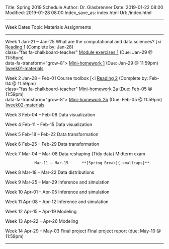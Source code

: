 Title: Spring 2019 Schedule
Author: Dr. Glasbrenner
Date: 2019-01-22 08:00
Modified: 2019-01-28 08:00
Index_save_as: index.html
Url: /index.html

------------------------------------------------------------------------------------------------------------------------------------------------------------------------------------
Week             Dates                Topic                                                         Materials                          Assignments
---------------- ------------------   --------------------------------------------------            ---------                          ---------------------------------------------
Week 1           Jan-21 – Jan-25      What are the computational and data sciences?                 [<i                                [Reading 1] (Complete by: Jan-28)<br>
                                                                                                    class="fas fa-chalkboard-teacher"  [Module exercises 1] (Due: Jan-29 @ 11:59pm)<br>
                                                                                                    data-fa-transform="grow-8">        [Mini-homework 1] (Due: Jan-29 @ 11:59pm)
                                                                                                    </i>][week01-materials]

Week 2           Jan-28 – Feb-01      Course toolbox                                                [<i                                [Reading 2] (Complete by: Feb-04 @ 11:59pm)<br>
                                                                                                    class="fas fa-chalkboard-teacher"  [Mini-homework 2a] (Due: Feb-05 @ 11:59pm)<br>
                                                                                                    data-fa-transform="grow-8">        [Mini-homework 2b] (Due: Feb-05 @ 11:59pm)<br>
                                                                                                    </i>][week02-materials]

Week 3           Feb-04 – Feb-08      Data visualization

Week 4           Feb-11 – Feb-15      Data visualization

Week 5           Feb-18 – Feb-22      Data transformation
                                                                                                    
Week 6           Feb-25 – Feb-29      Data transformation

Week 7           Mar-04 – Mar-08      Data reshaping (Tidy data)                                                                       Midterm exam

                 Mar-11 – Mar-15      **[Spring Break]{.smallcaps}**

Week 8           Mar-18 – Mar-22      Data distributions

Week 9           Mar-25 – Mar-29      Inference and simulation

Week 10          Apr-01 – Apr-05      Inference and simulation

Week 11          Apr-08 – Apr-12      Inference and simulation

Week 12          Apr-15 – Apr-19      Modeling

Week 13          Apr-22 – Apr-26      Modeling

Week 14          Apr-29 – May-03      Final project                                                                                    Final project report (due: May-10 @ 11:59pm)

------------------------------------------------------------------------------------------------------------------------------------------------------------------------------------

[Reading 1]:          /assignments/reading01/
[Reading 2]:          /assignments/reading02/
[Mini-homework 1]:    /assignments/minihw01-can-twitter-predict-election-results/
[Mini-homework 2a]:   /assignments/minihw02a-rmarkdown-practice/
[Mini-homework 2b]:   /assignments/minihw02b-visualization-practice/
[week01-materials]:   /materials/week01-materials/
[week02-materials]:   /materials/week02-materials/
[Module exercises 1]: /assignments/module-exercises01/
